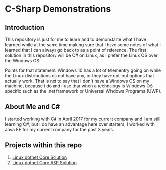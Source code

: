 # C-Sharp Demonstrations

## Introduction
This repository is just for me to learn and to demonstarte what I have learned
while at the same time making sure that I have some notes of what I learned that
I can always go back to as a point of reference. The first solution in this
repository will be C# on Linux, as I prefer the Linux OS over the Windows OS.

Points for that statement. Windows 10 has a lot of telementry going on while the
Linux distributions do not have any, or they have opt-out options that actually
work. That is not to say that I don't have a Windows OS on my machine, because I
do and I use that when a technology is Windows OS specific such as the .net framework or Universal Windows Programs (UWP).

## About Me and C#
I started working with C# in April 2017 for my current company and I am still learning 
C#, but I do have an advantage here over starters, I worked with Java EE for my
current company for the past 3 years.

## Projects within this repo
1.  [Linux dotnet Core Solution](./LinuxDotNetCore/readme.md)
2.  [Linux dotnet Core ASP Solution](./LinuxCoreASP.readme.md)